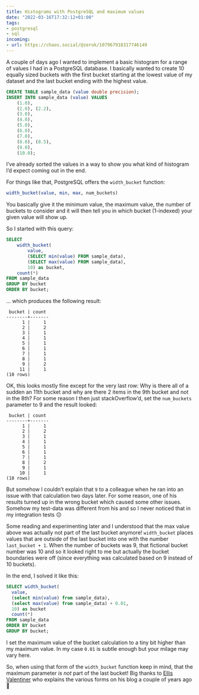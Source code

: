 ```yaml
---
title: Histograms with PostgreSQL and maximum values
date: "2022-03-16T17:32:12+01:00"
tags:
- postgresql
- sql
incoming:
- url: https://chaos.social/@zerok/107967918317746149  
---
```


A couple of days ago I wanted to implement a basic histogram for a range of values I had in a PostgreSQL database. I basically wanted to create 10 equally sized buckets with the first bucket starting at the lowest value of my dataset and the last bucket ending with the highest value.

```sql
CREATE TABLE sample_data (value double precision);
INSERT INTO sample_data (value) VALUES
    (1.0),
    (2.0), (2.2),
    (3.0),
    (4.0),
    (5.0),
    (6.0),
    (7.0),
    (8.0), (8.5),
    (9.0),
    (10.0);

```

I’ve already sorted the values in a way to show you what kind of histogram I’d expect coming out in the end.

For things like that, PostgreSQL offers the `width_bucket` function:

```sql
width_bucket(value, min, max, num_buckets)
```

You basically give it the minimum value, the maximum value, the number of buckets to consider and it will then tell you in which bucket (1-indexed) your given value will show up.

So I started with this query:

```sql
SELECT
    width_bucket(
        value,
        (SELECT min(value) FROM sample_data),
        (SELECT max(value) FROM sample_data),
        10) as bucket,
    count(*)
FROM sample_data
GROUP BY bucket
ORDER BY bucket;

```

… which produces the following result:

```
 bucket | count
--------+-------
      1 |     1
      2 |     2
      3 |     1
      4 |     1
      5 |     1
      6 |     1
      7 |     1
      8 |     1
      9 |     2
     11 |     1
(10 rows)
```

OK, this looks mostly fine except for the very last row: Why is there all of a sudden an 11th bucket and why are there 2 items in the 9th bucket and not in the 8th? For some reason I then just stackOverflow’d, set the `num_buckets` parameter to 9 and the result looked:

```
 bucket | count
--------+-------
      1 |     1
      2 |     2
      3 |     1
      4 |     1
      5 |     1
      6 |     1
      7 |     1
      8 |     2
      9 |     1
     10 |     1
(10 rows)
```

But somehow I couldn’t explain that `9` to a colleague when he ran into an issue with that calculation two days later. For some reason, one of his results turned up in the wrong bucket which caused some other issues. Somehow my test-data was different from his and so I never noticed that in my integration tests 😔

Some reading and experimenting later and I understood that the max value above was actually not part of the last bucket anymore! `width_bucket` places values that are outside of the last bucket into one with the number `last_bucket + 1`. When the number of buckets was 9, that fictional bucket number was 10 and so it looked right to me but actually the bucket boundaries were off (since everything was calculated based on 9 instead of 10 buckets).

In the end, I solved it like this:

```sql
SELECT width_bucket(
  value,
  (select min(value) from sample_data),
  (select max(value) from sample_data) + 0.01,
  10) as bucket
  count(*)
FROM sample_data
ORDER BY bucket
GROUP BY bucket;
```

I set the maximum value of the bucket calculation to a tiny bit higher than my maximum value. In my case `0.01` is subtle enough but your milage may vary here. 

So, when using that form of the `width_bucket` function keep in mind, that the maximum parameter *is not* part of the last bucket! Big thanks to [Ellis Valentiner](https://ellisvalentiner.com/post/discretizing-data-in-postgres-with-width-bucket/) who explains the various forms on his blog a couple of years ago 🙂 
